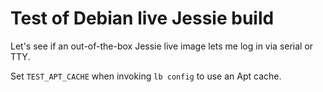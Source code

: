 # Test of Debian live Jessie build

Let's see if an out-of-the-box Jessie live image lets me log in via serial or TTY.

Set `TEST_APT_CACHE` when invoking `lb config` to use an Apt cache.
